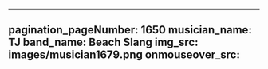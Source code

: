 ------
pagination_pageNumber: 1650
musician_name: TJ
band_name: Beach Slang
img_src: images/musician1679.png
onmouseover_src: 
------
